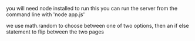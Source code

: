 you will need node installed to run this
you can run the server from the command line with 'node app.js'

we use math.random to choose between one of two options, then an if else statement to flip between the two pages
